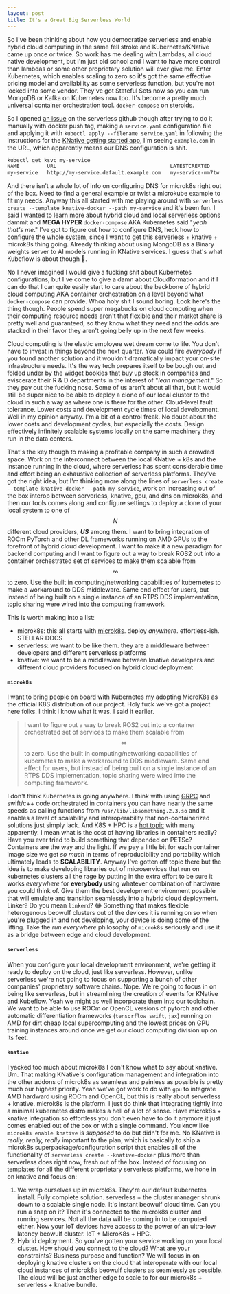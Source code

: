 ```yaml
---
layout: post
title: It's a Great Big Serverless World
---
```

So I've been thinking about how you democratize serverless and enable hybrid cloud computing in the same fell stroke and Kubernetes/KNative came up once or twice. So work has me dealing with Lambdas, all cloud native development, but I'm just old school and I want to have more control than lambdas or some other proprietary solution will ever give me. Enter Kubernetes, which enables scaling to zero so it's got the same effective pricing model and availability as some serverless function, but you're not locked into some vendor. They've got Stateful Sets now so you can run MongoDB or Kafka on Kubernetes now too. It's become a pretty much universal container orchestration tool. `docker-compose` on steroids.

So I opened [an issue](https://github.com/serverless/serverless/issues/7582) on the serverless github though after trying to do it manually with docker push tag, making a `service.yaml` configuration file and applying it with `kubectl apply --filename service.yaml` in following the instructions for the [KNative getting started app](https://knative.dev/docs/serving/getting-started-knative-app/), I'm seeing `example.com` in the URL, which apparently means our DNS configuration is shit.

```bash
kubectl get ksvc my-service
NAME         URL                                     LATESTCREATED      LATESTREADY   READY   REASON
my-service   http://my-service.default.example.com   my-service-mm7tw                 False   RevisionMissing
```

And there isn't a whole lot of info on configuring DNS for microk8s right out of the box. Need to find a general example or twist a microkube example to fit my needs. Anyway this all started with me playing around with `serverless create --template knative-docker --path my-service` and it's been fun. I said I wanted to learn more about hybrid cloud and local serverless options dammit and **MEGA HYPER** `docker-compose` AKA Kubernetes said "_yeah that's me_." I've got to figure out how to configure DNS, heck how to configure the whole system, since I want to get this serverless + knative + microk8s thing going. Already thinking about using MongoDB as a Binary weights server to AI models running in KNative services. I guess that's what Kubeflow is about though :thinking:.


No I never imagined I would give a fucking shit about Kubernetes configurations, but I've come to give a damn about Cloudformation and if I can do that I can quite easily start to care about the backbone of hybrid cloud computing AKA container orchestration on a level beyond what `docker-compose` can provide. Whoa holy shit I sound boring. Look here's the thing though. People spend super megabucks on cloud computing when their computing resource needs aren't that flexible and their market share is pretty well and guaranteed, so they know what they need and the odds are stacked in their favor they aren't going belly up in the next few weeks.

Cloud computing is the elastic employee wet dream come to life. You don't have to invest in things beyond the next quarter. You could fire _everybody_ if you found another solution and it wouldn't dramatically impact your on-site infrastructure needs. It's the way tech prepares itself to be bough out and folded under by the widget bookies that buy up stock in companies and eviscerate their R & D departments in the interest of "_lean management_." So they pay out the fucking nose. Some of us aren't about all that, but it would still be super nice to be able to deploy a clone of our local cluster to the cloud in such a way as where one is there for the other. Cloud-level fault tolerance. Lower costs and development cycle times of local development. Well in my opinion anyway. I'm a bit of a control freak. No doubt about the lower costs and development cycles, but especially the costs. Design effectively infinitely scalable systems locally on the same machinery they run in the data centers.

That's the key though to making a profitable company in such a crowded space. Work on the interconnect between the local KNative + k8s and the instance running in the cloud, where serverless has spent considerable time and effort being an exhaustive collection of serverless platforms. They've got the right idea, but I'm thinking more along the lines of `serverless create --template knative-docker --path my-service`, work on increasing out of the box interop between serverless, knative, gpu, and dns on microk8s, and then our tools comes along and configure settings to deploy a clone of your local system to one of $$N$$ different cloud providers, _**US**_ among them. I want to bring integration of ROCm PyTorch and other DL frameworks running on AMD GPUs to the forefront of hybrid cloud development. I want to make it a new paradigm for backend computing and I want to figure out a way to break ROS2 out into a container orchestrated set of services to make them scalable from $$\infty$$ to zero. Use the built in computing/networking capabilities of kubernetes to make a workaround to DDS middleware. Same end effect for users, but instead of being built on a single instance of an RTPS DDS implementation, topic sharing were wired into the computing framework.

This is worth making into a list:
- microk8s: this all starts with [microk8s](https://github.com/ubuntu/microk8s). deploy _anywhere_. effortless-ish. STELLAR DOCS
- serverless: we want to be like them. they are a middleware between developers and different serverless platforms
- knative: we want to be a middleware between knative developers and different cloud providers focused on hybrid cloud deployment

#### `microk8s`
I want to bring people on board with Kubernetes my adopting MicroK8s as the official K8S distribution of our project. Holy fuck we've got a project here folks. I think I know what it was. I said it earlier.
>I want to figure out a way to break ROS2 out into a container orchestrated set of services to make them scalable from $$\infty$$ to zero. Use the built in computing/networking capabilities of kubernetes to make a workaround to DDS middleware. Same end effect for users, but instead of being built on a single instance of an RTPS DDS implementation, topic sharing were wired into the computing framework.  

I don't think Kubernetes is going anywhere. I think with using [GRPC](https://grpc.io) and swift/c++ code orchestrated in containers you can have nearly the same speeds as calling functions from `/usr/lib/libsomething.2.3.so` and it enables a level of scalability and interoperability that non-containerized solutions just simply lack. And K8S + HPC is a [hot topic](https://kubernetes.io/blog/2017/08/kubernetes-meets-high-performance/) with many apparently. I mean what is the cost of having libraries in containers really? Have you ever tried to build something that depended on PETSc? Containers are the way and the light. If we pay a little bit for each container image size we get _so much_ in terms of reproducibility and portability which ultimately leads to **SCALABILITY**. Anyway I've gotten off topic there but the idea is to make developing libraries out of microservices that run on kubernetes clusters all the rage by putting in the extra effort to be sure it works _everywhere_ for **everybody** using whatever combination of hardware you could think of. Give them the best development environment possible that will emulate and transition seamlessly into a hybrid cloud deployment. Linker? Do you mean `linkerd`? :joy: Something that makes flexible heterogenous beowulf clusters out of the devices it is running on so when you're plugged in and not developing, your device is doing some of the lifting. Take the _run everywhere_ philosophy of `microk8s` seriously and use it as a bridge between edge and cloud development.

#### `serverless`
When you configure your local development environment, we're getting it ready to deploy on the cloud, just like serverless. However, unlike serverless we're not going to focus on supporting a bunch of other companies' proprietary software chains. Nope. We're going to focus in on being like serverless, but in streamlining the creation of events for KNative and Kubeflow. Yeah we might as well incorporate them into our toolchain. We want to be able to use ROCm or OpenCL versions of pytorch and other automatic differentiation frameworks (`tensorflow swift`, `jax`) running on AMD for dirt cheap local supercomputing and the lowest prices on GPU training instances around once we get our cloud computing division up on its feet.  

#### `knative`

I yacked too much about microk8s I don't know what to say about knative. Um. That making KNative's configuration management and integration into the other addons of microk8s as seamless and painless as possible is pretty much our highest priority. Yeah we've got work to do with `gpu` to integrate AMD hardward using ROCm and OpenCL, but this is really about serverless + knative. microk8s is the platform. I just do think that integrating tightly into a minimal kubernetes distro makes a hell of a lot of sense. Have microk8s + knative integration so effortless you don't even have to do it anymore it just comes enabled out of the box or with a single command. You know like `microk8s enable knative` is _supposed_ to do but didn't for me. No KNative is _really, really, really_ important to the plan, which is basically to ship a microk8s superpackage/configuration script that enables all of the functionality of `serverless create --knative-docker` plus more than serverless does right now, fresh out of the box. Instead of focusing on templates for all the different proprietary serverless platforms, we hone in on knative and focus on:
1. We wrap ourselves up in microk8s. They're our default kubernetes install. Fully complete solution. serverless + the cluster manager shrunk down to a scalable single node. It's instant beowulf cloud time. Can you run a snap on it? Then it's connected to the microk8s cluster and running services. Not all the data will be coming in to be computed either. Now your IoT devices have access to the power of an ultra-low latency beowulf cluster. IoT + MicroK8s + HPC.
2. Hybrid deployment. So you've gotten your service working on your local cluster. How should you connect to the cloud? What are your constraints? Business purpose and function? We will focus in on deploying knative clusters on the cloud that interoperate with our local cloud instances of microk8s beowulf clusters as seamlessly as possible. The cloud will be just another edge to scale to for our microk8s + serverless + knative bundle.
